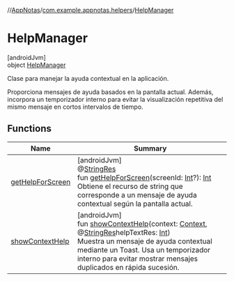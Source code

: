 //[AppNotas](../../../index.md)/[com.example.appnotas.helpers](../index.md)/[HelpManager](index.md)

# HelpManager

[androidJvm]\
object [HelpManager](index.md)

Clase para manejar la ayuda contextual en la aplicación.

Proporciona mensajes de ayuda basados en la pantalla actual. Además, incorpora un temporizador interno para evitar la visualización repetitiva del mismo mensaje en cortos intervalos de tiempo.

## Functions

| Name | Summary |
|---|---|
| [getHelpForScreen](get-help-for-screen.md) | [androidJvm]<br>@[StringRes](https://developer.android.com/reference/kotlin/androidx/annotation/StringRes.html)<br>fun [getHelpForScreen](get-help-for-screen.md)(screenId: [Int](https://kotlinlang.org/api/latest/jvm/stdlib/kotlin-stdlib/kotlin/-int/index.html)?): [Int](https://kotlinlang.org/api/latest/jvm/stdlib/kotlin-stdlib/kotlin/-int/index.html)<br>Obtiene el recurso de string que corresponde a un mensaje de ayuda contextual según la pantalla actual. |
| [showContextHelp](show-context-help.md) | [androidJvm]<br>fun [showContextHelp](show-context-help.md)(context: [Context](https://developer.android.com/reference/kotlin/android/content/Context.html), @[StringRes](https://developer.android.com/reference/kotlin/androidx/annotation/StringRes.html)helpTextRes: [Int](https://kotlinlang.org/api/latest/jvm/stdlib/kotlin-stdlib/kotlin/-int/index.html))<br>Muestra un mensaje de ayuda contextual mediante un Toast. Usa un temporizador interno para evitar mostrar mensajes duplicados en rápida sucesión. |
